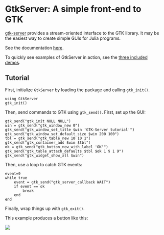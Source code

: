 GtkServer: A simple front-end to GTK
====================================

[gtk-server](https://www.gtk-server.org/) provides a stream-oriented interface to the GTK library. It may be the easiest way to create simple GUIs for Julia programs.

See the documentation [here]().

To quickly see examples of GtkServer in action, see the [three included demos](https://github.com/mbaz/GtkServer.jl/tree/master/demo).

Tutorial
--------

First, initialize `GtkServer` by loading the package and calling `gtk_init()`.

```
using GtkServer
gtk_init()
```

Then, send commands to GTK using `gtk_send()`. First, set up the GUI:

```
gtk_send("gtk_init NULL NULL")
win = gtk_send("gtk_window_new 0")
gtk_send("gtk_window_set_title $win 'GTK-Server tutorial'")
gtk_send("gtk_window_set_default_size $win 200 100")
tbl = gtk_send("gtk_table_new 10 10 1")
gtk_send("gtk_container_add $win $tbl")
ok = gtk_send("gtk_button_new_with_label 'OK'")
gtk_send("gtk_table_attach_defaults $tbl $ok 1 9 1 9")
gtk_send("gtk_widget_show_all $win")
```

Then, use a loop to catch GTK events:

```
event=0
while true
    event = gtk_send("gtk_server_callback WAIT")
    if event == ok
        break
    end
end
```

Finally, wrap things up with `gtk_exit()`.

This example produces a button like this:

![](examplebutton.png)

